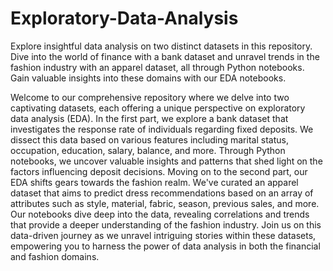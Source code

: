 # Exploratory-Data-Analysis
Explore insightful data analysis on two distinct datasets in this repository. Dive into the world of finance with a bank dataset and unravel trends in the fashion industry with an apparel dataset, all through Python notebooks. Gain valuable insights into these domains with our EDA notebooks.

Welcome to our comprehensive repository where we delve into two captivating datasets, each offering a unique perspective on exploratory data analysis (EDA). In the first part, 
we explore a bank dataset that investigates the response rate of individuals regarding fixed deposits. We dissect this data based on various features including marital status,
occupation, education, salary, balance, and more. Through Python notebooks, we uncover valuable insights and patterns that shed light on the factors influencing deposit decisions.
Moving on to the second part, our EDA shifts gears towards the fashion realm. We've curated an apparel dataset that aims to predict dress recommendations based on an array of attributes 
such as style, material, fabric, season, previous sales, and more. Our notebooks dive deep into the data, revealing correlations and trends that provide a deeper understanding of the fashion industry.
Join us on this data-driven journey as we unravel intriguing stories within these datasets, empowering you to harness the power of data analysis in both the financial and fashion domains.
